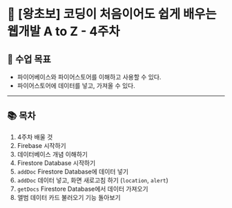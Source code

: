 # 👶 [왕초보] 코딩이 처음이어도 쉽게 배우는 웹개발 A to Z - 4주차

## 📌 수업 목표

- 파이어베이스와 파이어스토어를 이해하고 사용할 수 있다.
- 파이어스토어에 데이터를 넣고, 가져올 수 있다.

---

## 📚 목차

01. 4주차 배울 것  
02. Firebase 시작하기  
03. 데이터베이스 개념 이해하기  
04. Firestore Database 시작하기  
05. `addDoc` Firestore Database에 데이터 넣기  
06. `addDoc` 데이터 넣고, 화면 새로고침 하기 (`location`, `alert`)  
07. `getDocs` Firestore Database에서 데이터 가져오기  
08. 앨범 데이터 카드 불러오기 기능 돌아보기
